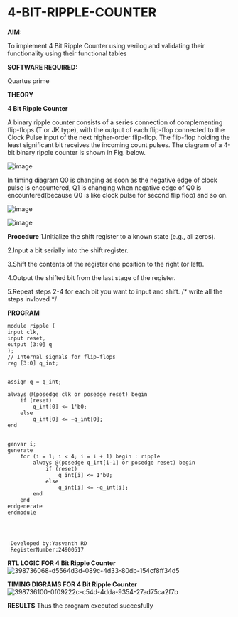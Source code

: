 # 4-BIT-RIPPLE-COUNTER

**AIM:**

To implement  4 Bit Ripple Counter using verilog and validating their functionality using their functional tables

**SOFTWARE REQUIRED:**

Quartus prime

**THEORY**

**4 Bit Ripple Counter**

A binary ripple counter consists of a series connection of complementing flip-flops (T or JK type), with the output of each flip-flop connected to the Clock Pulse input of the next higher-order flip-flop. The flip-flop holding the least significant bit receives the incoming count pulses. The diagram of a 4-bit binary ripple counter is shown in Fig. below.

![image](https://github.com/naavaneetha/4-BIT-RIPPLE-COUNTER/assets/154305477/cb4b74d4-31ab-4359-95d0-d22e67daba13)

In timing diagram Q0 is changing as soon as the negative edge of clock pulse is encountered, Q1 is changing when negative edge of Q0 is encountered(because Q0 is like clock pulse for second flip flop) and so on.

![image](https://github.com/naavaneetha/4-BIT-RIPPLE-COUNTER/assets/154305477/a573a7d6-014e-4e54-93e6-e2ac9530960b)

![image](https://github.com/naavaneetha/4-BIT-RIPPLE-COUNTER/assets/154305477/85e1958a-2fc1-49bb-9a9f-d58ccbf3663c)

**Procedure**
1.Initialize the shift register to a known state (e.g., all zeros).

2.Input a bit serially into the shift register.

3.Shift the contents of the register one position to the right (or left).

4.Output the shifted bit from the last stage of the register.

5.Repeat steps 2-4 for each bit you want to input and shift.
/* write all the steps invloved */

**PROGRAM**
```
module ripple (
input clk,    
input reset,   
output [3:0] q 
);
// Internal signals for flip-flops
reg [3:0] q_int;


assign q = q_int;

always @(posedge clk or posedge reset) begin
    if (reset) 
        q_int[0] <= 1'b0; 
    else 
        q_int[0] <= ~q_int[0];
end


genvar i;
generate
    for (i = 1; i < 4; i = i + 1) begin : ripple
        always @(posedge q_int[i-1] or posedge reset) begin
            if (reset) 
                q_int[i] <= 1'b0; 
            else 
                q_int[i] <= ~q_int[i]; 
        end
    end
endgenerate
endmodule




 Developed by:Yasvanth RD
 RegisterNumber:24900517

```

**RTL LOGIC FOR 4 Bit Ripple Counter**
![398736068-d5564d3d-089c-4d33-80db-154cf8ff34d5](https://github.com/user-attachments/assets/b9714912-eb31-4f79-95ad-ee5f7e3d21a3)


**TIMING DIGRAMS FOR 4 Bit Ripple Counter**
![398736100-0f09222c-c54d-4dda-9354-27ad75ca2f7b](https://github.com/user-attachments/assets/fb6375d3-5f9c-4585-9467-d50978649b10)


**RESULTS**
Thus the program executed succesfully
